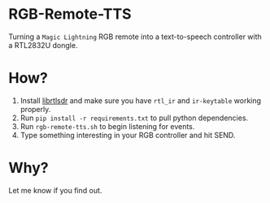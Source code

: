 # RGB-Remote-TTS

Turning a `Magic Lightning` RGB remote into a text-to-speech controller with a RTL2832U dongle.

# How?

1. Install [librtlsdr](https://github.com/librtlsdr/librtlsdr) and make sure you have `rtl_ir` and `ir-keytable` working properly.
2. Run `pip install -r requirements.txt` to pull python dependencies.
3. Run `rgb-remote-tts.sh` to begin listening for events.
4. Type something interesting in your RGB controller and hit SEND.

# Why?

Let me know if you find out.
